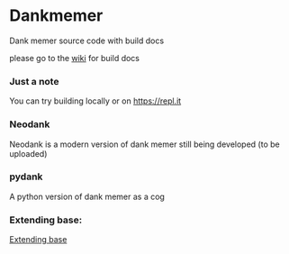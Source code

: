 # Dankmemer
 Dank memer source code with build docs

please go to the <a href="https://github.com/Eris9/Dankmemer/wiki">wiki</a> for build docs

### Just a note
You can try building locally or on https://repl.it

### Neodank
Neodank is a modern version of dank memer still being developed (to be uploaded)

### pydank
A python version of dank memer as a cog

### Extending base:
<a href= "https://github.com/Apollyon9/Dankmemer/wiki/Extend-Base"> Extending base </a>
